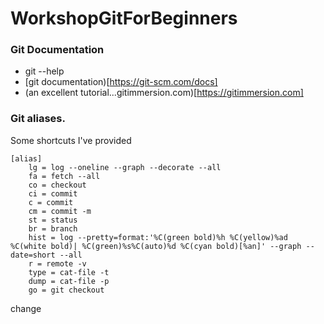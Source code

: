 # WorkshopGitForBeginners
### Git Documentation
* git --help
* [git documentation)[https://git-scm.com/docs]
* (an excellent tutorial...gitimmersion.com)[https://gitimmersion.com]
### Git aliases. 
Some shortcuts I've provided
```
[alias]
	lg = log --oneline --graph --decorate --all
	fa = fetch --all
	co = checkout
	ci = commit
	c = commit
	cm = commit -m 
	st = status
	br = branch
	hist = log --pretty=format:'%C(green bold)%h %C(yellow)%ad %C(white bold)| %C(green)%s%C(auto)%d %C(cyan bold)[%an]' --graph --date=short --all
  	r = remote -v
	type = cat-file -t
  	dump = cat-file -p
	go = git checkout
```
change
